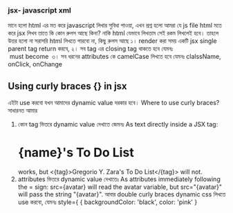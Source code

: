 ### jsx- javascript xml
মানে হলো html এর মত করে javascript লিখার সুবিধা পাওয়া,
এখন প্রশ্ন হলো আমরা যে js file html মতে করে jsx লিখব তাতে কি কোন 
রুলস আছে কিনা? নাকি html যেভাবে লিখতাম সেই রকম লিখলেই হবে। 
তাহলে উত্তর হলো না সরাসরি html লিখতে পারবো না, কিছু রুলস আছে 
১। render করা সময় একটি jsx  single parent tag return করবে,
২। সব tag এর closing tag থাকতে হবে যেমনঃ  
<img> must become <img />
৩। সব ধরনের attributes কে camelCase লিখতে হবে যেমনঃ 
clalssName, onClick, onChange

## Using curly braces {} in jsx
এইটা use করবো যখন আমাদের dynamic value দরকার হবে।
Where to use curly braces? 
সাধারনত আমার 
1. কোন tag ভিতরে dynamic value দেখাতে জেমনঃ 
As text directly inside a JSX tag: <h1>{name}'s To Do List</h1> works, but <{tag}>Gregorio Y. Zara's To Do List</{tag}> will not.
2. attributes ভিতরে dynamic value দেখাতেঃ 
As attributes immediately following the = sign: src={avatar} will read the avatar variable, but src="{avatar}" will pass the string "{avatar}".
আবার  double curly braces dynamic css লিখতে use করবো, যেমনঃ 
style={
  {
    backgroundColor: 'black',
    color: 'pink'
  }


  
